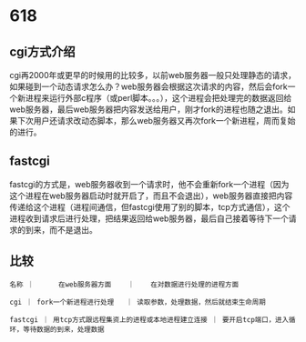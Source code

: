 # 618 #
## cgi方式介绍 ##
cgi再2000年或更早的时候用的比较多，以前web服务器一般只处理静态的请求，如果碰到一个动态请求怎么办？web服务器会根据这次请求的内容，然后会fork一个新进程来运行外部c程序（或perl脚本。。。），这个进程会把处理完的数据返回给web服务器，最后web服务器把内容发送给用户，刚才fork的进程也随之退出。如果下次用户还请求改动态脚本，那么web服务器又再次fork一个新进程，周而复始的进行。
## fastcgi ##
fastcgi的方式是，web服务器收到一个请求时，他不会重新fork一个进程（因为这个进程在web服务器启动时就开启了，而且不会退出），web服务器直接把内容传递给这个进程（进程间通信，但fastcgi使用了别的脚本，tcp方式通信），这个进程收到请求后进行处理，把结果返回给web服务器，最后自己接着等待下一个请求的到来，而不是退出。

## 比较 ##
	名称 ｜      在web服务器方面    ｜    在对数据进行处理的进程方面

	cgi ｜ fork一个新进程进行处理   ｜ 读取参数，处理数据，然后就结束生命周期

	fastcgi ｜ 用tcp方式跟远程集资上的进程或本地进程建立连接 ｜ 要开启tcp端口，进入循环，等待数据的到来，处理数据
